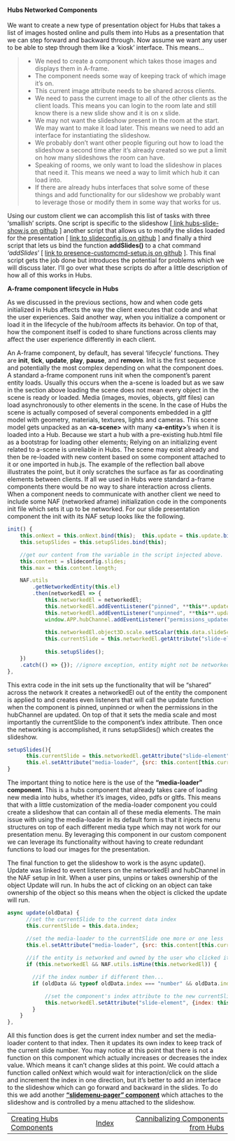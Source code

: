 #### **Hubs Networked Components**

We want to create a new type of presentation object for Hubs that takes a list of images hosted online and pulls them into Hubs as a presentation that we can step forward and backward through.  Now assume we want any user to be able to step through them like a ‘kiosk’ interface.  This means…

> - We need to create a component which takes those images and displays them in A-frame.
> - The component needs some way of keeping track of which image it’s on.
> - This current image attribute needs to be shared across clients.
> - We need to pass the current image to all of the other clients as the client loads.  This means you can login to the room late and still know there is a new slide show and it is on x slide.
> - We may not want the slideshow present in the room at the start.  We may want to make it load later.  This means we need to add an interface for instantiating the slideshow. 
> - We probably don’t want other people figuring out how to load the slideshow a second time after it’s already created so we put a limit on how many slideshows the room can have.
> - Speaking of rooms, we only want to load the slideshow in places that need it.  This means we need a way to limit which hub it can load into.
> - If there are already hubs interfaces that solve some of these things and add functionality for our slideshow we probably want to leverage those or modify them in some way that works for us.



Using our custom client we can accomplish this list of tasks with three ‘smallish’ scripts.  One script is specific to the slideshow [[ link hubs-slide-show.js on github](https://raw.githubusercontent.com/colinfizgig/Custom-Hubs-Components/main/components/hubs-slide-show.js) ] another script that allows us to modify the slides loaded for the presentation [ [link to slideconfig.js on github](https://raw.githubusercontent.com/colinfizgig/Custom-Hubs-Components/main/components/slideconfig.js) ] and finally a third script that lets us bind the function **addSlides()** to a chat command *‘addSlides*’ [ [link to presence-customcmd-setup.js on github](https://raw.githubusercontent.com/colinfizgig/Custom-Hubs-Components/main/components/presence-customcmd-setup.js) ].  This final script gets the job done but introduces the potential for problems which we will discuss later.  I’ll go over what these scripts do after a little description of how all of this works in Hubs.

**A-frame component lifecycle in Hubs**

As we discussed in the previous sections, how and when code gets initialized in Hubs affects the way the client executes that code and what the user experiences.  Said another way, when you initialize a component or load it in the lifecycle of the hub/room affects its behavior.  On top of that, how the component itself is coded to share functions across clients may affect the user experience differently in each client.

An A-frame component, by default, has several ‘lifecycle’ functions.  They are **init**, **tick**, **update**, **play**, **pause**, and **remove**.  Init is the first sequence and potentially the most complex depending on what the component does.  A standard a-frame component runs init when the component’s parent entity loads.  Usually this occurs when the a-scene is loaded but as we saw in the section above loading the scene does not mean every object in the scene is ready or loaded.  Media (images, movies, objects, gltf files) can load asynchronously to other elements in the scene.  In the case of Hubs the scene is actually composed of several components embedded in a gltf model with geometry, materials, textures, lights and cameras.  This scene model gets unpacked as an **\<a-scene>** with many **\<a-entity>**’s when it is loaded into a Hub.  Because we start a hub with a pre-existing hub.html file as a bootstrap for loading other elements; Relying on an initializing event related to a-scene is unreliable in Hubs.  The scene may exist already and then be re-loaded with new content based on some component attached to it or one imported in hub.js.  The example of the reflection ball above illustrates the point, but it only scratches the surface as far as coordinating elements between clients.  If all we used in Hubs were standard a-frame components there would be no way to share interaction across clients.  When a component needs to communicate with another client we need to include some NAF (networked aframe) initialization code in the components init file which sets it up to be networked.  For our slide presentation component the init with its NAF setup looks like the following.

```javascript
init() {
  	this.onNext = this.onNext.bind(this);  this.update = this.update.bind(this);
  	this.setupSlides = this.setupSlides.bind(this);

  	//get our content from the variable in the script injected above.
  	this.content = slideconfig.slides;
  	this.max = this.content.length;

  	NAF.utils 
    	.getNetworkedEntity(this.el)
    	.then(networkedEl => { 
    		this.networkedEl = networkedEl; 
    		this.networkedEl.addEventListener("pinned", **this**.update); 
    		this.networkedEl.addEventListener("unpinned", **this**.update); 
    		window.APP.hubChannel.addEventListener("permissions_updated", this.update);
        
    		this.networkedEl.object3D.scale.setScalar(this.data.slideScale);  
    		this.currentSlide = this.networkedEl.getAttribute("slide-element").index;
        
    		this.setupSlides();
  	}) 
  	.catch(() => {}); //ignore exception, entity might not be networked
},
```



This extra code in the init sets up the functionality that will be “shared” across the network it creates a networkedEl out of the entity the component is applied to and creates even listeners that will call the update function when the component is pinned, unpinned or when the permissions in the hubChannel are updated.  On top of that it sets the media scale and most importantly the currentSlide to the component’s index attribute.  Then once the networking is accomplished, it runs setupSlides() which creates the slideshow.

```javascript
setupSlides(){
      this.currentSlide = this.networkedEl.getAttribute("slide-element").index;
      this.el.setAttribute("media-loader", {src: this.content[this.currentSlide], fitToBox: true, resolve: false});
}
```

The important thing to notice here is the use of the **“media-loader” component**.  This is a hubs component that already takes care of loading new media into hubs, whether it’s images, video, pdfs or gltfs.  This means that with a little customization of the media-loader component you could create a slideshow that can contain all of these media elements.  The main issue with using the media-loader in its default form is that it injects menu structures on top of each different media type which may not work for our presentation menu.  By leveraging this component in our custom component we can leverage its functionality without having to create redundant functions to load our images for the presentation.

The final function to get the slideshow to work is the async update(). Update was linked to event listeners on the networkedEl and hubChannel in the NAF setup in Init.  When a user pins, unpins or takes ownership of the object Update will run.  In hubs the act of clicking on an object can take ownership of the object so this means when the object is clicked the update will run.

```javascript
async update(oldData) {
      //set the currentSlide to the current data index
      this.currentSlide = this.data.index;

      //set the media-loader to the currentSlide one more or one less	
      this.el.setAttribute("media-loader", {src: this.content[this.currentSlide], fitToBox: true, resolve: false});
  
      //if the entity is networked and owned by the user who clicked it then...
      if (this.networkedEl && NAF.utils.isMine(this.networkedEl)) {

		//if the index number if different then...
		if (oldData && typeof oldData.index === "number" && oldData.index !== this.data.index) {

			//set the component's index attribute to the new currentSlide number
			this.networkedEl.setAttribute("slide-element", {index: this.currentSlide});
		}
  	}
},
```



All this function does is get the current index number and set the media-loader content to that index.  Then it updates its own index to keep track of the current slide number.   You may notice at this point that there is not a function on this component which actually increases or decreases the index value.  Which means it can’t change slides at this point. We could attach a function called onNext which would wait for interaction/click on the slide and increment the index in one direction, but it’s better to add an interface to the slideshow which can go forward and backward in the slides.  To do this we add another [**“slidemenu-pager” component**](https://github.com/colinfizgig/Custom-Hubs-Components/blob/main/components/hubs-slide-show.js) which attaches to the slideshow and is controlled by a menu attached to the slideshow.

|                                                       |                                  |                                                              |
| :---------------------------------------------------- | :------------------------------: | -----------------------------------------------------------: |
| [Creating Hubs Components](CreatingHubsComponents.md) | [Index](CustomizinghubsTitle.md) | [Cannibalizing Components from Hubs](CannibalizingComponents.md) |


